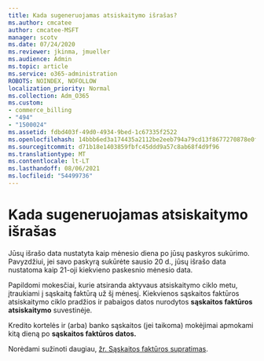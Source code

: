 ```yaml
---
title: Kada sugeneruojamas atsiskaitymo išrašas?
ms.author: cmcatee
author: cmcatee-MSFT
manager: scotv
ms.date: 07/24/2020
ms.reviewer: jkinma, jmueller
ms.audience: Admin
ms.topic: article
ms.service: o365-administration
ROBOTS: NOINDEX, NOFOLLOW
localization_priority: Normal
ms.collection: Adm_O365
ms.custom:
- commerce_billing
- "494"
- "1500024"
ms.assetid: fdbd403f-49d0-4934-9bed-1c67335f2522
ms.openlocfilehash: 14bbb6ed3a174435a2112be2eeb794a79cd13f8677270878e0fc5036509c8e08
ms.sourcegitcommit: d71b18e1403859fbfc45ddd9a57c8ab68f4d9f96
ms.translationtype: MT
ms.contentlocale: lt-LT
ms.lasthandoff: 08/06/2021
ms.locfileid: "54499736"
---
```

# <a name="when-is-the-billing-statement-generated"></a>Kada sugeneruojamas atsiskaitymo išrašas

Jūsų išrašo data nustatyta kaip mėnesio diena po jūsų paskyros sukūrimo. Pavyzdžiui, jei savo paskyrą sukūrėte sausio 20 d., jūsų išrašo data nustatoma kaip 21-oji kiekvieno paskesnio mėnesio data.

Papildomi mokesčiai, kurie atsiranda aktyvaus atsiskaitymo ciklo metu, įtraukiami į sąskaitą faktūrą už šį mėnesį. Kiekvienos sąskaitos faktūros atsiskaitymo ciklo pradžios ir pabaigos datos nurodytos **sąskaitos faktūros atsiskaitymo** suvestinėje.

Kredito kortelės ir (arba) banko sąskaitos (jei taikoma) mokėjimai apmokami kitą dieną po **sąskaitos faktūros datos.**
  
Norėdami sužinoti daugiau, [žr. Sąskaitos faktūros supratimas](/microsoft-365/commerce/billing-and-payments/understand-your-invoice2).